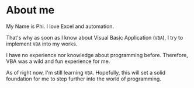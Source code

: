 # About me
My Name is Phi.
I love Excel and automation.

That's why as soon as I know about Visual Basic Application (`VBA`), I try to implement ``VBA`` into my works.

I have no experience nor knowledge about programming before. Therefore, VBA was a wild and fun experience for me.

As of right now, I'm still learning `VBA`. Hopefully, this will set a solid foundation for me to step further into the world of programming.

<!---
BuiNhatPhi/BuiNhatPhi is a ✨ special ✨ repository because its `README.md` (this file) appears on your GitHub profile.
You can click the Preview link to take a look at your changes.
--->
